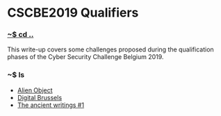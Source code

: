 # CSCBE2019 Qualifiers

### [~$ cd ..](../)

This write-up covers some challenges proposed during the qualification phases of the Cyber Security Challenge Belgium 2019.

### ~$ ls

* [Alien Object](alien_object/)
* [Digital Brussels](digital_brussels/)
* [The ancient writings #1](the_ancient_writings_#1/)
